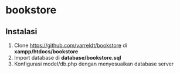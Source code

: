 # bookstore

## Instalasi

1. Clone https://github.com/varreldt/bookstore di **xampp/htdocs/bookstore**
2. Import database di **database/bookstore.sql**
3. Konfigurasi model/db.php dengan menyesuaikan database server
